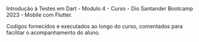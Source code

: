 Introdução à Testes em Dart - Modulo 4 - Curso - Dio Santander Bootcamp 2023 - Mobile com Flutter.

Codigos fornecidos e executados ao longo do curso, comentados para facilitar o acompanhamento do aluno.
